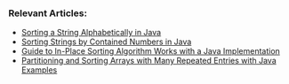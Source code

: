 ### Relevant Articles:

- [Sorting a String Alphabetically in Java](https://www.maixuanviet.com)
- [Sorting Strings by Contained Numbers in Java](https://www.maixuanviet.com)
- [Guide to In-Place Sorting Algorithm Works with a Java Implementation](https://www.maixuanviet.com)
- [Partitioning and Sorting Arrays with Many Repeated Entries with Java Examples](https://www.maixuanviet.com)
